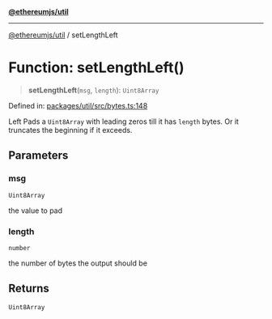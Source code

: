 [**@ethereumjs/util**](../README.md)

***

[@ethereumjs/util](../README.md) / setLengthLeft

# Function: setLengthLeft()

> **setLengthLeft**(`msg`, `length`): `Uint8Array`

Defined in: [packages/util/src/bytes.ts:148](https://github.com/Dargon789/ethereumjs-monorepo/blob/master/packages/util/src/bytes.ts#L148)

Left Pads a `Uint8Array` with leading zeros till it has `length` bytes.
Or it truncates the beginning if it exceeds.

## Parameters

### msg

`Uint8Array`

the value to pad

### length

`number`

the number of bytes the output should be

## Returns

`Uint8Array`
